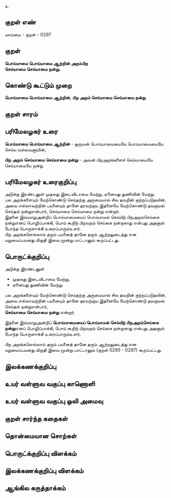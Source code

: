 உ

## குறள் எண் 

வாய்மை - குறள் - 0297  

## குறள் 

**பொய்யாமை பொய்யாமை ஆற்றின் அறம்பிற  
செய்யாமை செய்யாமை நன்று.**

## கொண்டு கூட்டும் முறை

**பொய்யாமை பொய்யாமை ஆற்றின், பிற அறம் செய்யாமை செய்யாமை நன்று**

## குறள் சாரம் 


## பரிமேலழகர் உரை

**பொய்யாமை பொய்யாமை ஆற்றின்** - ஒருவன் பொய்யாமையையே பொய்யாமையையே செய்ய வல்லவனாயின்,   

**பிற அறம் செய்யாமை செய்யாமை நன்று** - அவன் பிறஅறங்களைச் செய்யாமையே செய்யாமையே நன்று 

## பரிமேலழகர் உரைகுறிப்பு   

அடுக்கு இரண்டனுள் முதலது இடைவிடாமை மேற்று, ஏனையது துணிவின் மேற்று.   
பல அறங்களையும் மேற்கொண்டு செய்தற்கு அருமையால் சில தவறின் குற்றப்படுதலின், அவை எல்லாவற்றின் பயனையும் தானே தரவற்றாய இதனையே மேற்கொண்டு தவறாமல் செய்தல் நன்றுஎன்பார், செய்யாமை செய்யாமை நன்று என்றார்.  
இதனை இவ்வாறுஅன்றிப் பொய்யாமையைப் பொய்யாமல் செய்யிற் பிறஅறம்செய்கை நன்றுஎனப் பொழிப்பாக்கி, பொய் கூறிற் பிறவறம் செய்கை நன்றாகாது என்பது அதனால் போந்த பொருளாக்கி உரைப்பாரும்உளர்.   
பிற அறங்களெல்லாம் தரும் பயனைத் தானே தரும் ஆற்றலுடைத்து என மறுமைப்பயனது மிகுதி இவை மூன்று பாட்டானும் கூறப்பட்டது.    

## பொருட்க்குறிப்பு 

அடுக்கு இரண்டனுள்   
* முதலது இடைவிடாமை மேற்று,   
* ஏனையது துணிவின் மேற்று.  

பல அறங்களையும் மேற்கொண்டு செய்தற்கு அருமையால் சில தவறின் குற்றப்படுதலின்,   
அவை எல்லாவற்றின் பயனையும் தானே தரவற்றாய இதனையே மேற்கொண்டு தவறாமல் செய்தல் நன்றுஎன்பார்,  
**செய்யாமை செய்யாமை நன்று** என்றார்.    

இதனை இவ்வாறுஅன்றிப் **பொய்யாமையைப் பொய்யாமல் செய்யிற் பிறஅறம்செய்கை நன்று**எனப் பொழிப்பாக்கி, பொய் கூறிற் பிறவறம் செய்கை நன்றாகாது என்பது அதனால் போந்த பொருளாக்கி உரைப்பாரும்உளர்.   

பிற அறங்களெல்லாம் தரும் பயனைத் தானே தரும் ஆற்றலுடைத்து என   
மறுமைப்பயனது மிகுதி இவை மூன்று பாட்டானும்  (குறள் 0295 - 0297) 
கூறப்பட்டது.    

## இலக்கணக்குறிப்பு  


## உயர் வள்ளுவ வகுப்பு காணொளி


## உயர் வள்ளுவ வகுப்பு ஒலி அமைவு 

 
## குறள் சார்ந்த கதைகள் 


## தொன்மையான சொற்கள்


## பொருட்க்குறிப்பு விளக்கம்


## இலக்கணக்குறிப்பு விளக்கம்


## ஆங்கில கருத்தாக்கம் 


